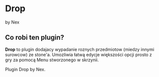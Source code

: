 # Drop
by Nex

## Co robi ten plugin?
**Drop** to plugin dodajacy wypadanie roznych przedmiotow (miedzy innymi surowcow) ze stone'a. Umozliwia łatwą edycje większości opcji prosto z gry za pomocą Menu stworzonego w skrzynii.


Plugin Drop by Nex.

